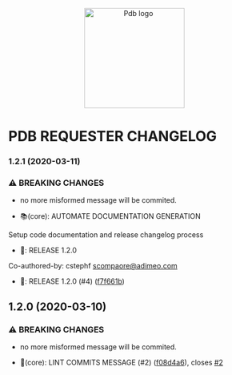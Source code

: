 <p align="center">
  <a href="https://www.laplateforme.com/">
    <img src="https://www.laplateforme.com/cms/i?o=%2Fsites%2Fdefault%2Ffiles%2F2017-04%2Flogo_pdb_bsl-1.jpg" alt="Pdb logo" width="200">
  </a>
</p>

# PDB REQUESTER CHANGELOG
### 1.2.1 (2020-03-11)


### ⚠ BREAKING CHANGES

* no more misformed message will be commited.

* 📚(core): AUTOMATE DOCUMENTATION GENERATION

Setup code documentation and release changelog process

* 🎉: RELEASE 1.2.0

Co-authored-by: cstephf <scompaore@adimeo.com>

* 🎉: RELEASE 1.2.0 (#4) ([f7f661b](https://github.com/core-techs-git/pdb_requester/commit/f7f661b6fc369440c8432710f54a1c3edf5cce5e))

## 1.2.0 (2020-03-10)


### ⚠ BREAKING CHANGES

* no more misformed message will be commited.

* 👷(core): LINT COMMITS MESSAGE (#2) ([f08d4a6](https://github.com/core-techs-git/pdb_requester/commit/f08d4a6eb6c276c4b0815ba59e6adbf0d56b3bdf)), closes [#2](https://redmine.laplateforme.com/redmine/issues/2)
